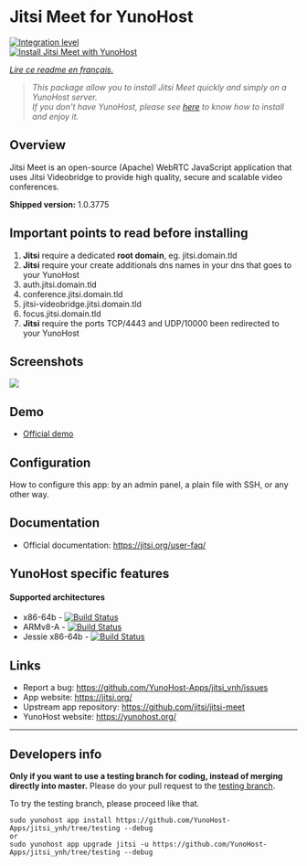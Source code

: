 # Jitsi Meet for YunoHost

[![Integration level](https://dash.yunohost.org/integration/jitsi.svg)](https://dash.yunohost.org/appci/app/jitsi)  
[![Install Jitsi Meet with YunoHost](https://install-app.yunohost.org/install-with-yunohost.png)](https://install-app.yunohost.org/?app=jitsi)

*[Lire ce readme en français.](./README_fr.md)*

> *This package allow you to install Jitsi Meet quickly and simply on a YunoHost server.  
If you don't have YunoHost, please see [here](https://yunohost.org/#/install) to know how to install and enjoy it.*

## Overview
Jitsi Meet is an open-source (Apache) WebRTC JavaScript application that uses Jitsi Videobridge to provide high quality, secure and scalable video conferences.

**Shipped version:** 1.0.3775

## Important points to read before installing

1. **Jitsi** require a dedicated **root domain**, eg. jitsi.domain.tld
1. **Jitsi** require your create additionals dns names in your dns that goes to your YunoHost
  1. auth.jitsi.domain.tld
  1. conference.jitsi.domain.tld
  1. jitsi-videobridge.jitsi.domain.tld
  1. focus.jitsi.domain.tld
1. **Jitsi** require the ports TCP/4443 and UDP/10000 been redirected to your YunoHost

## Screenshots

![](https://jitsi.org/wp-content/uploads/2018/08/brady-bunch-stand-up-1024x632.jpg)

## Demo

* [Official demo](https://meet.jit.si/)

## Configuration

How to configure this app: by an admin panel, a plain file with SSH, or any other way.

## Documentation

 * Official documentation: https://jitsi.org/user-faq/

## YunoHost specific features

#### Supported architectures

* x86-64b - [![Build Status](https://ci-apps.yunohost.org/ci/logs/jitsi%20%28Apps%29.svg)](https://ci-apps.yunohost.org/ci/apps/jitsi/)
* ARMv8-A - [![Build Status](https://ci-apps-arm.yunohost.org/ci/logs/jitsi%20%28Apps%29.svg)](https://ci-apps-arm.yunohost.org/ci/apps/jitsi/)
* Jessie x86-64b - [![Build Status](https://ci-stretch.nohost.me/ci/logs/jitsi%20%28Apps%29.svg)](https://ci-stretch.nohost.me/ci/apps/jitsi/)

## Links

 * Report a bug: https://github.com/YunoHost-Apps/jitsi_ynh/issues
 * App website: https://jitsi.org/
 * Upstream app repository: https://github.com/jitsi/jitsi-meet
 * YunoHost website: https://yunohost.org/

---

Developers info
----------------

**Only if you want to use a testing branch for coding, instead of merging directly into master.**
Please do your pull request to the [testing branch](https://github.com/YunoHost-Apps/jitsi_ynh/tree/testing).

To try the testing branch, please proceed like that.
```
sudo yunohost app install https://github.com/YunoHost-Apps/jitsi_ynh/tree/testing --debug
or
sudo yunohost app upgrade jitsi -u https://github.com/YunoHost-Apps/jitsi_ynh/tree/testing --debug
```
